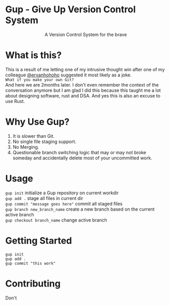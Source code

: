 <h1> Gup - Give Up Version Control System </h1>
<div style="text-align: center;">A Version Control System for the brave</div>

# What is this?
This is a result of me letting one of my intrusive thought win after one of my colleague [@ervanhohoho](https://github.com/ervanhohoho) suggested it most likely as a joke.
<br>
```What if you make your own Git?``` <br>
And here we are 2months later. I don't even remember the context of the conversation anymore but I am glad I did this because this taught
me a lot about designing software, rust and DSA. And yes this is also an excuse to use Rust.

# Why Use Gup?
1. It is slower than Git.
2. No single file staging support.
3. No Merging.
4. Questionable branch switching logic that may or may not broke someday and accidentally delete most of your uncommitted work.

# Usage
`gup init` initialize a Gup repository on current workdir
<br>
`gup add .` stage all files in current dir
<br>
`gup commit "message goes here"` commit all staged files
<br>
`gup branch new_branch_name` create a new branch based on the current active branch
<br>
`gup checkout branch_name` change active branch

# Getting Started
```
gup init
gup add .
gup commit "this work"
```

# Contributing
Don't
